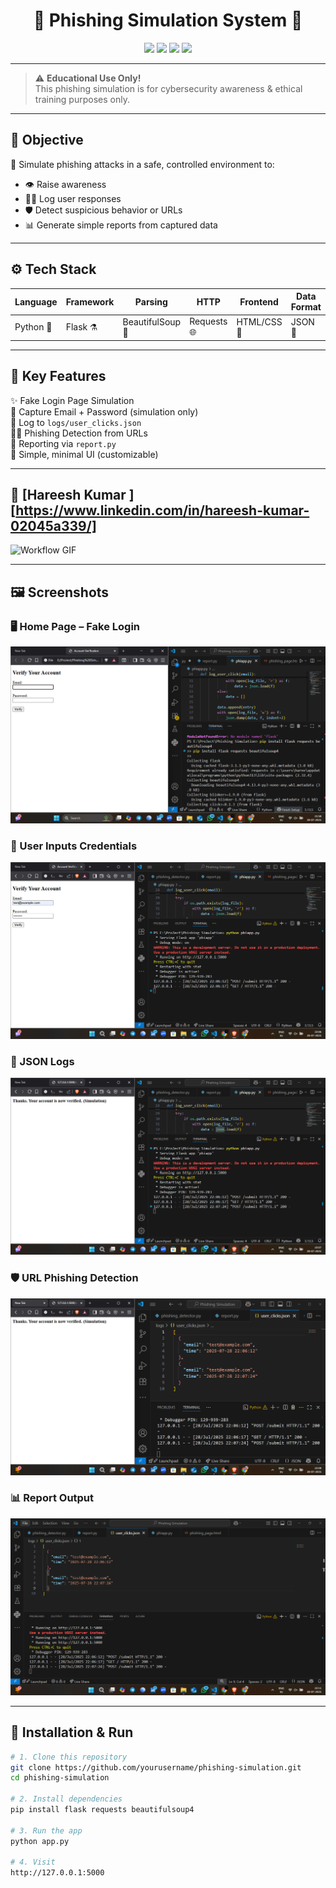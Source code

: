 <h1 align="center">🎯 Phishing Simulation System 🎯</h1>

<p align="center">
  <img src="https://img.shields.io/badge/Python-3.11-blue?logo=python" />
  <img src="https://img.shields.io/badge/Flask-WebApp-green?logo=flask" />
  <img src="https://img.shields.io/badge/Status-Active-brightgreen?style=flat-square" />
  <img src="https://img.shields.io/badge/License-MIT-yellow?style=flat-square" />
</p>

---

> ⚠️ **Educational Use Only!**  
> This phishing simulation is for cybersecurity awareness & ethical training purposes only.

---

## 🧠 Objective

🎯 Simulate phishing attacks in a safe, controlled environment to:
- 👁️ Raise awareness
- 🧑‍💻 Log user responses
- 🛡️ Detect suspicious behavior or URLs
- 📊 Generate simple reports from captured data

---

## ⚙️ Tech Stack

| Language | Framework | Parsing | HTTP | Frontend | Data Format |
|----------|-----------|---------|------|----------|-------------|
| Python 🐍 | Flask ⚗️ | BeautifulSoup 🍜 | Requests 🌐 | HTML/CSS 🎨 | JSON 📁 |

---

## 🚀 Key Features

✨ Fake Login Page Simulation  
📩 Capture Email + Password (simulation only)  
📜 Log to `logs/user_clicks.json`  
🕵️‍♂️ Phishing Detection from URLs  
📑 Reporting via `report.py`  
🎯 Simple, minimal UI (customizable)

---

## 🔄 [Hareesh Kumar ][https://www.linkedin.com/in/hareesh-kumar-02045a339/]

![Workflow GIF](https://media.giphy.com/media/WoWm8YzFQJg5i/giphy.gif)

---

## 🖼️ Screenshots

### 🖥️ Home Page – Fake Login  
![Screenshot 1](./1.png)

### 🧾 User Inputs Credentials  
![Screenshot 2](./2.png)

### 📂 JSON Logs  
![Screenshot 3](./3.png)

### 🛡️ URL Phishing Detection  
![Screenshot 4](./4.png)

### 📊 Report Output  
![Screenshot 5](./5.png)

---

## 🔧 Installation & Run

```bash
# 1. Clone this repository
git clone https://github.com/yourusername/phishing-simulation.git
cd phishing-simulation

# 2. Install dependencies
pip install flask requests beautifulsoup4

# 3. Run the app
python app.py

# 4. Visit
http://127.0.0.1:5000


